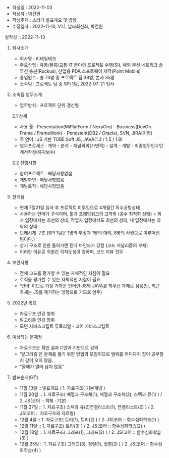
- 작성일	 : 2022-11-03
- 작성자	 : 박건원
- 작성주제	: 스터디 발표개요 및 방향
- 수정일자	: 2022-11-10, V1.1, 날짜최신화, 박건원


실작성 :: 2022-11-13

1. 회사소개 
	- 회사명 	: 리테일테크 
	- 주요산업 	: 유통/물류/교통 IT 분야의 프로젝트 수행(SI), 해외 무선 네트워크 솔루션 총판(Ruckus), 산업용 PDA 소프트웨어 제작(Point Mobile)
	- 종업원수	: 총 73명 중 프로젝트 팀 38명, 본사 35명
	- 소속팀		: 프로젝트 팀 중 SPI 1팀, 2022-07-21 입사

2. 소속팀 업무소개
	- 업무방식 	: 프로젝트 단위 갱신형
	
	2.1 상세
	- 사용 툴	: Presentation(MiPlatForm / NexaCro) - Business(DevOn Frame / FrameWork) - Persistent(DB2 / Oracle), SVN, JIRA(지라)
	- 주 언어	: JS 기반 TOBE Soft JS, JAVA(1.3 / 1.5 / 1.8)
	- 업무프로세스	: 계약 - 분석 - 패널회의(가변적) - 설계 - 개발 - 최종업무인수인계서작성(유지보수)
	
	2.2 진행사항
	- 참여프로젝트	: 해당사항없음
	- 개발화면 		 : 해당사항없음
	- 개발로직		 : 해당사항없음 

3. 한계점 
	- 현재 7월21일 입사 후 프로젝트 미투입으로 4개월간 독수공방상태 
	- 사용하는 언어가 구식이며, 툴과 프레임워크의 고착화 (공수 최적화 상태) = 회사 입장에서는 최선의 상태, 작업자 입장에서도 최선의 상태, 내 입장에서는 최악의 상태
	- 모래시계 구조 (SPI 1팀은 1명의 부장과 1명의 대리, 8명의 사원으로 이루어진 팀이다.)
	- 상기 구조로 인한 돌아가면 된다 마인드가 강함 (코드 저널리즘의 부재)
	- 이러한 이유로 직원간 각자도생이 강하며, 코드 리뷰 전무

4. 보안사항 
	- 전체 코드를 평가할 수 있는 자체적인 지침이 필요
	- 로직을 평가할 수 있는 자체적인 지침이 필요
	- '언어' 이므로 가장 가까운 언어인 JS와 JAVA를 최우선 과제로 삼음(단, 최근 추세는 JS를 제거하는 방향으로 가므로 염두)

5. 2022년 목표
	- 자료구조 인강 청취 
	- 알고리즘 인강 청취 
	- 모던 자바스크립트 튜토리얼 - 코어 자바스크립트

6. 예상되는 문제점
	- 자료구조는 확인 결과 C언어 기반으로 강의 
	- '알고리즘'은 문제를 풀기 위한 방법의 모임이므로 범위를 어디까지 잡아 공부할지 감이 오지 않음.
	- "올해가 얼마 남지 않음"
	
7. 발표순서(6주)
	- 11월 13일 :: 발표개요 / 1. 자료구조( 기본개념 ) 
	- 11월 20일 :: 1. 자료구조( 배열과 구조체(1), 배열과 구조체(2), 스택과 큐(1) 	) 	/ 2. JS(코어 :: 객체 : 기본)
	- 11월 27일 :: 1. 자료구조( 스택과 큐(2)연결리스트(1), 연결리스트(2)		) 	/ 2. JS(코어 :: 자료구조와 자료형)
	- 12월  4일 :: 1. 자료구조( 트리(1), 트리(2) 						) 	/ 2. JS(코어 :: 함수심화학습(1) )
	- 12월 11일 :: 1. 자료구조( 트리(3) 								) 	/ 2. JS(코어 :: 함수심화학습(2) )
	- 12월 18일 :: 1. 자료구조( 그래프(1), 그래프(2) 						) 	/ 2. JS(코어 :: 함수심화학습(3) )
	- 12월 25일 :: 1. 자료구조( 그래프(3), 정렬(1), 정렬(2) 				) 	/ 2. JS(코어 :: 함수심화학습(4) )
